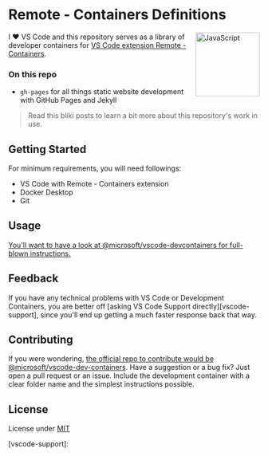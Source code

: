 # Remote - Containers Definitions
[<img align="right" alt="JavaScript" width="128rem" src="https://camo.githubusercontent.com/d7ca2d2f898ab4aa4dd312df026ce18ff219e589/68747470733a2f2f6d6963726f736f66742e6769746875622e696f2f7673636f64652d72656d6f74652d72656c656173652f696d616765732f72656d6f74652d657874656e73696f6e7061636b2e706e67"  />][devcontainers-docs]

I :heart: VS Code and this repository serves as a library of developer containers for [VS Code extension Remote - Containers][devcontainers-docs].

### On this repo
- `gh-pages` for all things static website development with GitHub Pages and Jekyll

> Read this bliki posts to learn a bit more about this repository's work in use.

## Getting Started
For minimum requirements, you will need followings:
- VS Code with Remote - Containers extension
- Docker Desktop
- Git

## Usage
[You'll want to have a look at @microsoft/vscode-devcontainers for full-blown instructions.][devcontainers-repo]

## Feedback
If you have any technical problems with VS Code or Development Containers, you are better off [asking VS Code Support directly][vscode-support], since you'll end up getting a much faster response back that way.

## Contributing
If you were wondering, [the official repo to contribute would be @microsoft/vscode-dev-containers][devcontainers-repo]. Have a suggestion or a bug fix? Just open a pull request or an issue. Include the development container with a clear folder name and the simplest instructions possible.

## License
License under [MIT][lic]

[lic]: LICENSE
[devcontainers-docs]: https://code.visualstudio.com/docs/remote/containers
[devcontainers-repo]: https://github.com/microsoft/vscode-dev-containers#readme
[vscode-support]: 